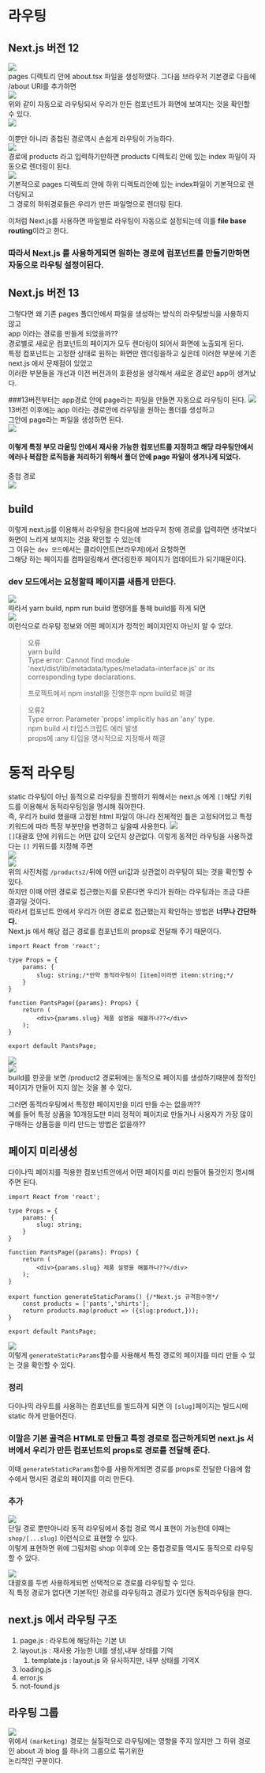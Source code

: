 # 라우팅
## Next.js 버전 12
![](../public/page.png)  
pages 디렉토리 안에 about.tsx 파일을 생성하였다. 그다음 브라우저 기본경로 다음에 /about URI를 추가하면  
![](../public/page2.png)  
위와 같이 자동으로 라우팅되서 우리가 만든 컴포넌트가 화면에 보여지는 것을 확인할 수 있다.  
![](../public/page3.png)  
  
이뿐만 아니라 중첩된 경로역시 손쉽게 라우팅이 가능하다.  
![](../public/page4.png)  
경로에 products 라고 입력하기만하면 products 디렉토리 안에 있는 index 파일이 자동으로 렌더링이 된다.  
![](../public/page5.png)  
기본적으로 pages 디렉토리 안에 하위 디렉토리안에 있는 index파일이 기본적으로 렌더링되고  
그 경로의 하위경로들은 우리가 만든 파일명으로 렌더링 된다.  
  
이처럼 Next.js를 사용하면 파일별로 라우팅이 자동으로 설정되는데 이를 **file base routing**이라고 한다.  
### 따라서 Next.js 를 사용하게되면 원하는 경로에 컴포넌트를 만들기만하면 자동으로 라우팅 설정이된다.

## Next.js 버전 13
그렇다면 왜 기존 pages 폴더안에서 파일을 생성하는 방식의 라우팅방식을 사용하지 않고  
app 이라는 경로를 만들게 되었을까??  
경로별로 새로운 컴포넌트의 페이지가 모두 렌더링이 되어서 화면에 노출되게 된다.  
특정 컴포넌트는 고정한 상태로 원하는 화면만 렌더링을하고 싶은데 이러한 부분에 기존 next.js 에서 문제점이 있었고  
이러한 부분들을 개선과 이전 버전과의 호환성을 생각해서 새로운 경로인 app이 생겨났다.  
  
###13버전부터는 app경로 안에 page라는 파일을 만들면 자동으로 라우팅이 된다.
![](../public/page6.png)  
13버전 이후에는 app 이라는 경로안에 라우팅을 원하는 폴더를 생성하고  
그안에 page라는 파일을 생성하면 된다.  
![](../public/page7.png)  

  
#### 이렇게 특정 부모 라웉밍 안에서 재사용 가능한 컴포넌트를 지정하고 해당 라우팅안에서 에러나 복잡한 로직등을 처리하기 위해서 폴더 안에 page 파일이 생겨나게 되었다.
  
  
중첩 경로  
![](../public/page8.png)

## build
이렇게 next.js를 이용해서 라우팅을 한다음에 브라우저 창에 경로를 입력하면 생각보다 화면이 느리게 보여지는 것을 확인할 수 있는데  
그 이유는 `dev 모드`에서는 클라이언트(브라우저)에서 요청하면  
그해당 하는 페이지를 컴파일링해서 랜더링한후 페이지가 업데이트가 되기때문이다.
### dev 모드에서는 요청할때 페이지를 새롭게 만든다.
![](../public/page9.png)  
따라서 yarn build, npm run build 명령어를 통해 build를 하게 되면  
![](../public/page10.png)  
이런식으로 라우팅 정보와 어떤 페이지가 정적인 페이지인지 아닌지 알 수 있다.
  
> 오류  
> yarn build  
> Type error: Cannot find module 'next/dist/lib/metadata/types/metadata-interface.js' or its corresponding type declarations.  
> 
> 프로젝트에서 npm install을 진행한후 npm build로 해결 
  
> 오류2  
> Type error: Parameter 'props' implicitly has an 'any' type.  
> npm build 시 타입스크립트 에러 발생  
> props에 :any 타입을 명시적으로 지정해서 해결

# 동적 라우팅
static 라우팅이 아닌 동적으로 라우팅을 진행하기 위해서는 next.js 에게 `[]`해당 키워드를 이용해서 동적라우팅임을 명시해 줘야한다.  
즉, 우리가 build 했을때 고정된 html 파일이 아니라 전체적인 틀은 고정되어있고 특정 키워드에 따라 특정 부분만을 변경하고 싶을때 사용한다.
![](../public/dynamic.png)  
`[]`대괄호 안에 키워드는 어떤 값이 오던지 상관없다. 이렇게 동적인 라우팅을 사용하겠다는 `[]` 키워드를 지정해 주면  
![](../public/dynamic1.png)    
![](../public/dynamic2.png)  
위의 사진처럼 `/products2/`뒤에 어떤 uri값과 상관없이 라우팅이 되는 것을 확인할 수 있다.  
하지만 이때 어떤 경로로 접근했는지를 모른다면 우리가 원하는 라우팅과는 조금 다른 결과일 것이다.  
따라서 컴포넌트 안에서 우리가 어떤 경로로 접근했는지 확인하는 방법은 **너무나 간단하다.**  
Next.js 에서 해당 접근 경로를 컴포넌트의 props로 전달해 주기 때문이다.  
```
import React from 'react';

type Props = {
    params: {
        slug: string;/*만약 동적라우팅이 [item]이라면 itemn:string;*/
    }
}

function PantsPage({params}: Props) {
    return (
        <div>{params.slug} 제품 설명을 해볼까나??</div>
    );
}

export default PantsPage;
```
![](../public/dynamic3.png)  
![](../public/dynamic4.png)  
build를 한곳을 보면 /product2 경로뒤에는 동적으로 페이지를 생성하기때문에 정적인 페이지가 만들어 지지 않는 것을 볼 수 있다.  
  
그러면 동적라우팅에서 특정한 페이지만을 미리 만들 수는 없을까??  
예를 들어 특정 상품을 10개정도만 미리 정적이 페이지로 만들거나 사용자가 가장 많이 구매하는 상품등을 미리 만드는 방법은 없을까??  
  
## 페이지 미리생성
다이나믹 페이지를 적용한 컴포넌트안에서 어떤 페이지를 미리 만들어 둘것인지 명시해주면 된다.  
```
import React from 'react';

type Props = {
    params: {
        slug: string;
    }
}

function PantsPage({params}: Props) {
    return (
        <div>{params.slug} 제품 설명을 해볼까나??</div>
    );
}

export function generateStaticParams() {/*Next.js 규격함수명*/
    const products = ['pants','shirts'];
    return products.map(product => ({slug:product,}));
}

export default PantsPage;
```  

![](../public/dynamic5.png)  
이렇게 `generateStaticParams`함수를 사용해서 특정 경로의 페이지를 미리 만들 수 있는 것을 확인할 수 있다.  
  
### 정리
다이나믹 라우트를 사용하는 컴포넌트를 빌드하게 되면 이 `[slug]`페이지는 빌드시에 static 하게 만들어진다.  
### 이말은 기본 골격은 HTML로 만들고 특정 경로로 접근하게되면 next.js 서버에서 우리가 만든 컴포넌트의 props로 경로를 전달해 준다.  
이때 `generateStaticParams`함수를 사용하게되면 경로를 props로 전달한 다음에 함수에서 명시된 경로의 페이지를 미리 만든다.
  
### 추가
![](../public/dynamic6.png)  
단일 경로 뿐만아니라 동적 라우팅에서 중첩 경로 역시 표현이 가능한데 이때는 `shop/[...slug]` 이런식으로 표현할 수 있다.  
이렇게 표현하면 위에 그림처럼 shop 이후에 오는 중첩경로들 역시도 동적으로 라우팅할 수 있다.  

![](../public/dynamic7.png)  
대괄호를 두번 사용하게되면 선택적으로 경로를 라우팅할 수 있다.  
직 특정 경로가 없다면 기본적인 경로를 라우팅하고 경로가 있다면 동적라우팅을 한다.


## next.js 에서 라우팅 구조
1. page.js : 라우트에 해당하는 기본 UI
2. layout.js : 재사용 가능한 UI를 생성,내부 상태를 기억
   1. template.js : layout.js 와 유사하지만, 내부 상태를 기억X
3. loading.js
4. error.js
5. not-found.js  
  
## 라우팅 그룹
![](../public/group.png)  
위에서 `(marketing)` 경로는 실질적으로 라우팅에는 영향을 주지 않지만 그 하위 경로인 about 과 blog 를 하나의 그룹으로 묶기위한  
논리적인 구분이다.

